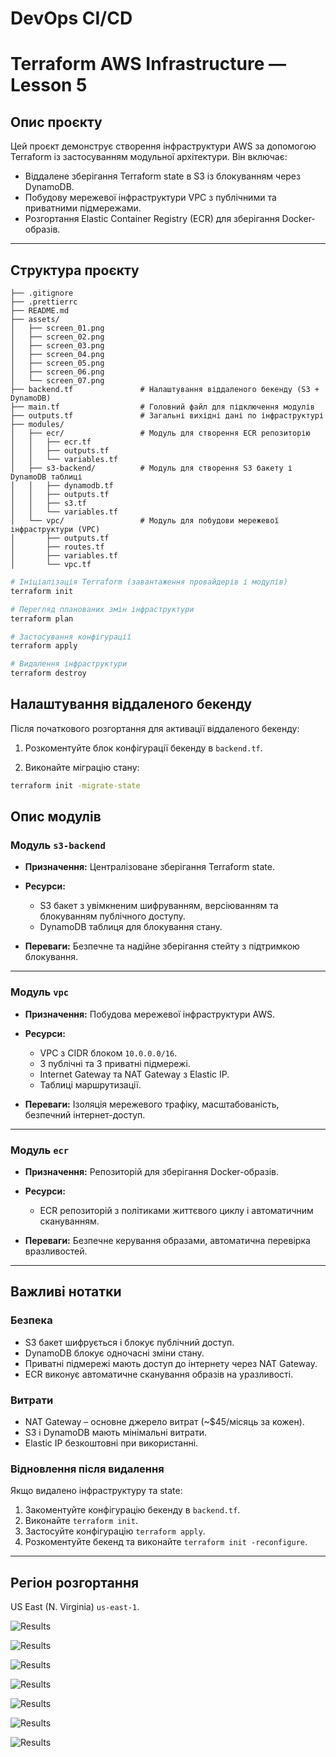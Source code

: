 # DevOps CI/CD

# Terraform AWS Infrastructure — Lesson 5

## Опис проєкту

Цей проєкт демонструє створення інфраструктури AWS за допомогою Terraform із
застосуванням модульної архітектури. Він включає:

- Віддалене зберігання Terraform state в S3 із блокуванням через DynamoDB.
- Побудову мережевої інфраструктури VPC з публічними та приватними підмережами.
- Розгортання Elastic Container Registry (ECR) для зберігання Docker-образів.

---

## Структура проєкту

```
├── .gitignore
├── .prettierrc
├── README.md
├── assets/
│   ├── screen_01.png
│   ├── screen_02.png
│   ├── screen_03.png
│   ├── screen_04.png
│   ├── screen_05.png
│   ├── screen_06.png
│   └── screen_07.png
├── backend.tf               # Налаштування віддаленого бекенду (S3 + DynamoDB)
├── main.tf                  # Головний файл для підключення модулів
├── outputs.tf               # Загальні вихідні дані по інфраструктурі
├── modules/
│   ├── ecr/                 # Модуль для створення ECR репозиторію
│   │   ├── ecr.tf
│   │   ├── outputs.tf
│   │   └── variables.tf
│   ├── s3-backend/          # Модуль для створення S3 бакету і DynamoDB таблиці
│   │   ├── dynamodb.tf
│   │   ├── outputs.tf
│   │   ├── s3.tf
│   │   └── variables.tf
│   └── vpc/                 # Модуль для побудови мережевої інфраструктури (VPC)
│       ├── outputs.tf
│       ├── routes.tf
│       ├── variables.tf
│       └── vpc.tf
```

```bash
# Ініціалізація Terraform (завантаження провайдерів і модулів)
terraform init

# Перегляд планованих змін інфраструктури
terraform plan

# Застосування конфігурації
terraform apply

# Видалення інфраструктури
terraform destroy

```

## Налаштування віддаленого бекенду

Після початкового розгортання для активації віддаленого бекенду:

1. Розкоментуйте блок конфігурації бекенду в `backend.tf`.

2. Виконайте міграцію стану:

```bash
terraform init -migrate-state
```

## Опис модулів

### Модуль `s3-backend`

- **Призначення:** Централізоване зберігання Terraform state.

- **Ресурси:**

  - S3 бакет з увімкненим шифруванням, версіюванням та блокуванням публічного
    доступу.
  - DynamoDB таблиця для блокування стану.

- **Переваги:** Безпечне та надійне зберігання стейту з підтримкою блокування.

---

### Модуль `vpc`

- **Призначення:** Побудова мережевої інфраструктури AWS.

- **Ресурси:**

  - VPC з CIDR блоком `10.0.0.0/16`.
  - 3 публічні та 3 приватні підмережі.
  - Internet Gateway та NAT Gateway з Elastic IP.
  - Таблиці маршрутизації.

- **Переваги:** Ізоляція мережевого трафіку, масштабованість, безпечний
  інтернет-доступ.

---

### Модуль `ecr`

- **Призначення:** Репозиторій для зберігання Docker-образів.

- **Ресурси:**

  - ECR репозиторій з політиками життєвого циклу і автоматичним скануванням.

- **Переваги:** Безпечне керування образами, автоматична перевірка вразливостей.

---

## Важливі нотатки

### Безпека

- S3 бакет шифрується і блокує публічний доступ.
- DynamoDB блокує одночасні зміни стану.
- Приватні підмережі мають доступ до інтернету через NAT Gateway.
- ECR виконує автоматичне сканування образів на уразливості.

### Витрати

- NAT Gateway – основне джерело витрат (~$45/місяць за кожен).
- S3 і DynamoDB мають мінімальні витрати.
- Elastic IP безкоштовні при використанні.

### Відновлення після видалення

Якщо видалено інфраструктуру та state:

1. Закоментуйте конфігурацію бекенду в `backend.tf`.
2. Виконайте `terraform init`.
3. Застосуйте конфігурацію `terraform apply`.
4. Розкоментуйте бекенд та виконайте `terraform init -reconfigure`.

---

## Регіон розгортання

US East (N. Virginia) `us-east-1`.

![Results](./assets/screen_01.png)

![Results](./assets/screen_02.png)

![Results](./assets/screen_03.png)

![Results](./assets/screen_04.png)

![Results](./assets/screen_05.png)

![Results](./assets/screen_06.png)

![Results](./assets/screen_07.png)
